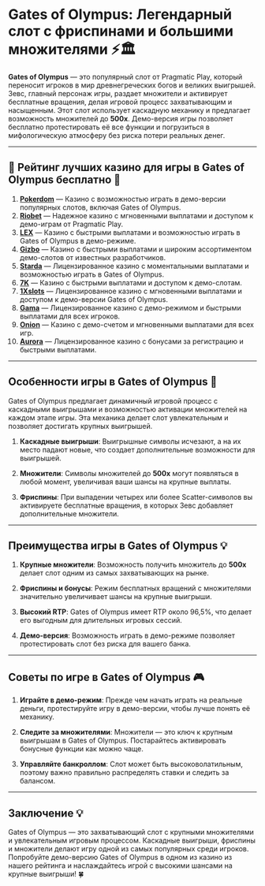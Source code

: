 # Gates of Olympus: Легендарный слот с фриспинами и большими множителями ⚡🏛️

**Gates of Olympus** — это популярный слот от Pragmatic Play, который переносит игроков в мир древнегреческих богов и великих выигрышей. Зевс, главный персонаж игры, раздает множители и активирует бесплатные вращения, делая игровой процесс захватывающим и насыщенным. Этот слот использует каскадную механику и предлагает возможность множителей до **500x**. Демо-версия игры позволяет бесплатно протестировать её все функции и погрузиться в мифологическую атмосферу без риска потери реальных денег.

---

## 🎲 Рейтинг лучших казино для игры в Gates of Olympus бесплатно 🎲

1. **[Pokerdom](https://brandplay.link/4k77v2yx)** — Казино с возможностью играть в демо-версии популярных слотов, включая Gates of Olympus.
2. **[Riobet](https://brandplay.link/7xBLTPyj)** — Надежное казино с мгновенными выплатами и доступом к демо-играм от Pragmatic Play.
3. **[LEX](https://brandplay.link/zW4hdDFV)** — Казино с быстрыми выплатами и возможностью играть в Gates of Olympus в демо-режиме.
4. **[Gizbo](https://brandplay.link/bprXw4YV)** — Казино с быстрыми выплатами и широким ассортиментом демо-слотов от известных разработчиков.
5. **[Starda](https://brandplay.link/fB7xwRFL)** — Лицензированное казино с моментальными выплатами и возможностью играть в Gates of Olympus.
6. **[7K](https://brandplay.link/BvQyFShp)** — Казино с быстрыми выплатами и доступом к демо-слотам.
7. **[1Xslots](https://brandplay.link/hSB1khtr)** — Лицензированное казино с мгновенными выплатами и доступом к демо-версии Gates of Olympus.
8. **[Gama](https://brandplay.link/j6NMKsDz)** — Лицензированное казино с демо-режимом и быстрыми выплатами для всех игроков.
9. **[Onion](https://brandplay.link/zBGRVpQ9)** — Казино с демо-счетом и мгновенными выплатами для всех игр.
10. **[Aurora](https://10trafic-stat2.com/click/668546556bcc6313411604bd/6766/13032/subaccount)** — Лицензированное казино с бонусами за регистрацию и быстрыми выплатами.

---

## Особенности игры в Gates of Olympus 🎯

Gates of Olympus предлагает динамичный игровой процесс с каскадными выигрышами и возможностью активации множителей на каждом этапе игры. Эта механика делает слот увлекательным и позволяет достигать крупных выигрышей.

1. **Каскадные выигрыши**: Выигрышные символы исчезают, а на их место падают новые, что создает дополнительные возможности для выигрышей.
   
2. **Множители**: Символы множителей до **500x** могут появляться в любой момент, увеличивая ваши шансы на крупные выплаты.

3. **Фриспины**: При выпадении четырех или более Scatter-символов вы активируете бесплатные вращения, в которых Зевс добавляет дополнительные множители.

---

## Преимущества игры в Gates of Olympus 💡

1. **Крупные множители**: Возможность получить множитель до **500x** делает слот одним из самых захватывающих на рынке.
   
2. **Фриспины и бонусы**: Режим бесплатных вращений с множителями значительно увеличивает шансы на крупные выигрыши.

3. **Высокий RTP**: Gates of Olympus имеет RTP около 96,5%, что делает его выгодным для длительных игровых сессий.

4. **Демо-версия**: Возможность играть в демо-режиме позволяет протестировать слот без риска для вашего банка.

---

## Советы по игре в Gates of Olympus 🎮

1. **Играйте в демо-режим**: Прежде чем начать играть на реальные деньги, протестируйте игру в демо-версии, чтобы лучше понять её механику.
   
2. **Следите за множителями**: Множители — это ключ к крупным выигрышам в Gates of Olympus. Постарайтесь активировать бонусные функции как можно чаще.

3. **Управляйте банкроллом**: Слот может быть высоковолатильным, поэтому важно правильно распределять ставки и следить за балансом.

---

## Заключение 💡

Gates of Olympus — это захватывающий слот с крупными множителями и увлекательным игровым процессом. Каскадные выигрыши, фриспины и множители делают игру одной из самых популярных среди игроков. Попробуйте демо-версию Gates of Olympus в одном из казино из нашего рейтинга и наслаждайтесь игрой с высокими шансами на крупные выигрыши! 🍀
